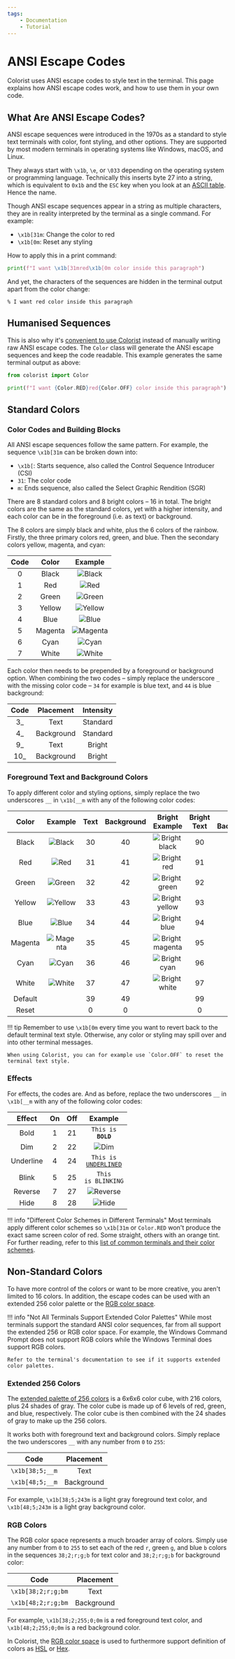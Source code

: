 ```yaml
---
tags:
    - Documentation
    - Tutorial
---
```


# ANSI Escape Codes
Colorist uses ANSI escape codes to style text in the terminal. This page explains how ANSI escape codes work, and how to use them in your own code.

## What Are ANSI Escape Codes?
ANSI escape sequences were introduced in the 1970s as a standard to style text terminals with color, font styling, and other options. They are supported by most modern terminals in operating systems like Windows, macOS, and Linux.

They always start with `\x1b`, `\e`, or `\033` depending on the operating system or programming language. Technically this inserts byte 27 into a string, which is equivalent to `0x1b` and the `ESC` key when you look at an [ASCII table](https://www.asciitable.com). Hence the name.

Though ANSI escape sequences appear in a string as multiple characters, they are in reality interpreted by the terminal as a single command. For example:

* `\x1b[31m`: Change the color to red
* `\x1b[0m`: Reset any styling

How to apply this in a print command:

```python
print(f"I want \x1b[31mred\x1b[0m color inside this paragraph")
```

And yet, the characters of the sequences are hidden in the terminal output apart from the color change:

<pre><code>% I want <span class="fg-red">red</span> color inside this paragraph</code></pre>

## Humanised Sequences
This is also why it's [convenient to use Colorist](../standard-colors/text-foreground.md) instead of manually writing raw ANSI escape codes. The `Color` class will generate the ANSI escape sequences and keep the code readable. This example generates the same terminal output as above:

```python
from colorist import Color

print(f"I want {Color.RED}red{Color.OFF} color inside this paragraph")
```

## Standard Colors
### Color Codes and Building Blocks
All ANSI escape sequences follow the same pattern. For example, the sequence `\x1b[31m` can be broken down into:

* `\x1b[`: Starts sequence, also called the Control Sequence Introducer (CSI)
* `31`: The color code
* `m`: Ends sequence, also called the Select Graphic Rendition (SGR)

There are 8 standard colors and 8 bright colors – 16 in total. The bright colors are the same as the standard colors, yet with a higher intensity, and each color can be in the foreground (i.e. as text) or background.

The 8 colors are simply black and white, plus the 6 colors of the rainbow. Firstly, the three primary colors red, green, and blue. Then the secondary colors yellow, magenta, and cyan:

| Code | Color   | Example |
| :--: | :-----: | :-----: |
| 0    | Black   | ![Black](../../assets/images/colors/black_16x16.png) |
| 1    | Red     | ![Red](../../assets/images/colors/red_16x16.png) |
| 2    | Green   | ![Green](../../assets/images/colors/green_16x16.png) |
| 3    | Yellow  | ![Yellow](../../assets/images/colors/yellow_16x16.png) |
| 4    | Blue    | ![Blue](../../assets/images/colors/blue_16x16.png) |
| 5    | Magenta | ![Magenta](../../assets/images/colors/magenta_16x16.png) |
| 6    | Cyan    | ![Cyan](../../assets/images/colors/cyan_16x16.png) |
| 7    | White   | ![White](../../assets/images/colors/white_16x16.png) |

Each color then needs to be prepended by a foreground or background option. When combining the two codes – simply replace the underscore `_` with the missing color code – `34` for example is blue text, and `44` is blue background:

| Code | Placement  | Intensity |
| :--: | :--------: | :-------: |
| 3_   | Text       | Standard  |
| 4_   | Background | Standard  |
| 9_   | Text       | Bright    |
| 10_  | Background | Bright    |

### Foreground Text and Background Colors
To apply different color and styling options, simply replace the two underscores `__` in `\x1b[__m` with any of the following color codes:

| Color   | Example | Text | Background | Bright Example | Bright Text | Bright Background |
| :-----: | :-----: | :--: | :--------: | :------------: | :---------: | :---------------: |
| Black   | ![Black](../../assets/images/colors/black_16x16.png) | 30 | 40 | ![Bright black](../../assets/images/colors/bright_black_16x16.png) | 90 | 100 |
| Red     | ![Red](../../assets/images/colors/red_16x16.png) | 31 | 41 | ![Bright red](../../assets/images/colors/bright_red_16x16.png) | 91 | 101 |
| Green   | ![Green](../../assets/images/colors/green_16x16.png) | 32 | 42 | ![Bright green](../../assets/images/colors/bright_green_16x16.png) | 92 | 102 |
| Yellow  | ![Yellow](../../assets/images/colors/yellow_16x16.png) | 33 | 43 | ![Bright yellow](../../assets/images/colors/bright_yellow_16x16.png) | 93 | 103 |
| Blue    | ![Blue](../../assets/images/colors/blue_16x16.png) | 34 | 44 | ![Bright blue](../../assets/images/colors/bright_blue_16x16.png) | 94 | 104 |
| Magenta | ![Magenta](../../assets/images/colors/magenta_16x16.png) | 35 | 45 | ![Bright magenta](../../assets/images/colors/bright_magenta_16x16.png) | 95 | 105 |
| Cyan    | ![Cyan](../../assets/images/colors/cyan_16x16.png) | 36 | 46 | ![Bright cyan](../../assets/images/colors/bright_cyan_16x16.png) | 96 | 106 |
| White   | ![White](../../assets/images/colors/white_16x16.png) | 37 | 47 | ![Bright white](../../assets/images/colors/bright_white_16x16.png) | 97 | 107 |
| Default | | 39 | 49 | |  99 | 109 |
| Reset   | | 0 | 0 | | 0 | 0 |

!!! tip
    Remember to use `\x1b[0m` every time you want to revert back to the default terminal text style. Otherwise, any color or styling may spill over and into other terminal messages.

    When using Colorist, you can for example use `Color.OFF` to reset the terminal text style.

### Effects
For effects, the codes are. And as before, replace the two underscores `__` in `\x1b[__m` with any of the following color codes:

| Effect    | On  | Off | Example |
| :-------: | :-: | :-: | :-----: |
| Bold      | 1   | 21  | <code>This is <strong>BOLD</strong></code> |
| Dim       | 2   | 22  | ![Dim](../../assets/images/examples/effect_map/dim_full_text_140x16.png) |
| Underline | 4   | 24  | <code>This is <u>UNDERLINED</u></code> |
| Blink     | 5   | 25  | <code><span class="effect-blinking">This is BLINKING</span></code> |
| Reverse   | 7   | 27  | ![Reverse](../../assets/images/examples/effect_map/reverse_full_text_140x16.png) |
| Hide      | 8   | 28  | ![Hide](../../assets/images/examples/effect_map/hide_full_text_140x16.png) |

!!! info "Different Color Schemes in Different Terminals"
    Most terminals apply different color schemes so `\x1b[31m` or `Color.RED` won't produce the exact same screen color of red. Some straight, others with an orange tint. For further reading, refer to this [list of common terminals and their color schemes](https://en.wikipedia.org/wiki/ANSI_escape_code#3-bit_and_4-bit).

## Non-Standard Colors
To have more control of the colors or want to be more creative, you aren't limited to 16 colors. In addition, the escape codes can be used with an extended 256 color palette or the [RGB color space](../extended-colors/rgb.md).

!!! info "Not All Terminals Support Extended Color Palettes"
    While most terminals support the standard ANSI color sequences, far from all support the extended 256 or RGB color space. For example, the Windows Command Prompt does not support RGB colors while the Windows Terminal does support RGB colors.

    Refer to the terminal's documentation to see if it supports extended color palettes.

### Extended 256 Colors
The [extended palette of 256 colors](https://commons.wikimedia.org/wiki/File:Xterm_256color_chart.svg) is a 6x6x6 color cube, with 216 colors, plus 24 shades of gray. The color cube is made up of 6 levels of red, green, and blue, respectively. The color cube is then combined with the 24 shades of gray to make up the 256 colors.

It works both with foreground text and background colors. Simply replace the two underscores `__` with any number from `0` to `255`:

| Code            | Placement  |
| :-------------: | :--------: |
| `\x1b[38;5;__m` | Text       |
| `\x1b[48;5;__m` | Background |

For example, `\x1b[38;5;243m` is a light gray foreground text color, and `\x1b[48;5;243m` is a light gray background color.

### RGB Colors
The RGB color space represents a much broader array of colors. Simply use any number from `0` to `255` to set each of the red `r`, green `g`, and blue `b` colors in the sequences `38;2;r;g;b` for text color and `38;2;r;g;b` for background color:

| Code               | Placement  |
| :----------------: | :--------: |
| `\x1b[38;2;r;g;bm` | Text       |
| `\x1b[48;2;r;g;bm` | Background |

For example, `\x1b[38;2;255;0;0m` is a red foreground text color, and `\x1b[48;2;255;0;0m` is a red background color.

In Colorist, the [RGB color space](../extended-colors/rgb.md) is used to furthermore support definition of colors as [HSL](../extended-colors/hsl.md) or [Hex](../extended-colors/hex.md).
